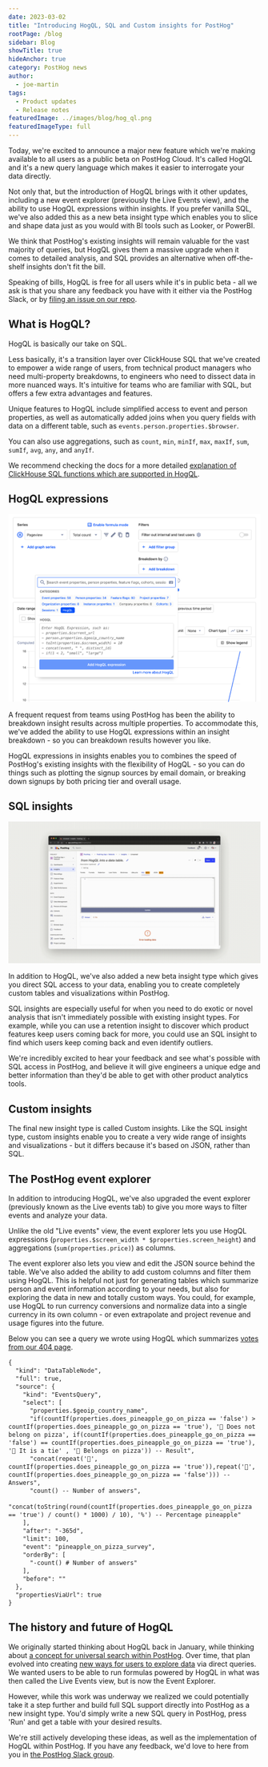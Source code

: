 ```yaml
---
date: 2023-03-02
title: "Introducing HogQL, SQL and Custom insights for PostHog"
rootPage: /blog
sidebar: Blog
showTitle: true
hideAnchor: true
category: PostHog news
author:
  - joe-martin
tags:
  - Product updates
  - Release notes
featuredImage: ../images/blog/hog_ql.png
featuredImageType: full
---
```


Today, we're excited to announce a major new feature which we're making available to all users as a public beta on PostHog Cloud. It's called HogQL and it's a new query language which makes it easier to interrogate your data directly.

Not only that, but the introduction of HogQL brings with it other updates, including a new event explorer (previously the Live Events view), and the ability to use HogQL expressions within insights. If you prefer vanilla SQL, we've also added this as a new beta insight type which enables you to slice and shape data just as you would with BI tools such as Looker, or PowerBI. 

We think that PostHog's existing insights will remain valuable for the vast majority of queries, but HogQL gives them a massive upgrade when it comes to detailed analysis, and SQL provides an alternative when off-the-shelf insights don't fit the bill. 

Speaking of bills, HogQL is free for all users while it's in public beta - all we ask is that you share any feedback you have with it either via the PostHog Slack, or by [filing an issue on our repo](https://github.com/PostHog/).

## What is HogQL?
HogQL is basically our take on SQL. 

Less basically, it's a transition layer over ClickHouse SQL that we've created to empower a wide range of users, from technical product managers who need multi-property breakdowns, to engineers who need to dissect data in more nuanced ways. It's intuitive for teams who are familiar with SQL, but offers a few extra advantages and features.

Unique features to HogQL include simplified access to event and person properties, as well as automatically added joins when you query fields with data on a different table, such as `events.person.properties.$browser`.

You can also use aggregations, such as `count`, `min`, `minIf`, `max`, `maxIf`, `sum`, `sumIf`, `avg`, `any`, and `anyIf`.

We recommend checking the docs for a more detailed [explanation of ClickHouse SQL functions which are supported in HogQL](/manual/hogql).

## HogQL expressions
![HogQL trends breakdown filter](../images/features/hogql/trends-breakdown.png)

A frequent request from teams using PostHog has been the ability to breakdown insight results across multiple properties. To accommodate this, we've added the ability to use HogQL expressions within an insight breakdown - so you can breakdown results however you like. 

HogQL expressions in insights enables you to combines the speed of PostHog's existing insights with the flexibility of HogQL - so you can do things such as plotting the signup sources by email domain, or breaking down signups by both pricing tier and overall usage.

## SQL insights
![PostHog SQL insights](../images/features/hogql/sql.gif)

In addition to HogQL, we've also added a new beta insight type which gives you direct SQL access to your data, enabling you to create completely custom tables and visualizations within PostHog. 

SQL insights are especially useful for when you need to do exotic or novel analysis that isn't immediately possible with existing insight types. For example, while you can use a retention insight to discover which product features keep users coming back for more, you could use an SQL insight to find which users keep coming back and even identify outliers. 

We're incredibly excited to hear your feedback and see what's possible with SQL access in PostHog, and believe it will give engineers a unique edge and better information than they'd be able to get with other product analytics tools.

## Custom insights
The final new insight type is called Custom insights. Like the SQL insight type, custom insights enable you to create a very wide range of insights and visualizations - but it differs because it's based on JSON, rather than SQL. 

## The PostHog event explorer 
In addition to introducing HogQL, we've also upgraded the event explorer (previously known as the Live events tab) to give you more ways to filter events and analyze your data.

Unlike the old "Live events" view, the event explorer lets you use HogQL expressions (`properties.$screen_width * $properties.screen_height`) and aggregations (`sum(properties.price)`) as columns.

The event explorer also lets you view and edit the JSON source behind the table. We've also added the ability to add custom columns and filter them using HogQL. This is helpful not just for generating tables which summarize person and event information according to your needs, but also for exploring the data in new and totally custom ways. You could, for example, use HogQL to run currency conversions and normalize data into a single currency in its own column - or even extrapolate and project revenue and usage figures into the future.

Below you can see a query we wrote using HogQL which summarizes [votes from our 404 page](/hedgehogsgalore).

```
{
  "kind": "DataTableNode",
  "full": true,
  "source": {
    "kind": "EventsQuery",
    "select": [
      "properties.$geoip_country_name",
      "if(countIf(properties.does_pineapple_go_on_pizza == 'false') > countIf(properties.does_pineapple_go_on_pizza == 'true'), '🍅 Does not belong on pizza', if(countIf(properties.does_pineapple_go_on_pizza == 'false') == countIf(properties.does_pineapple_go_on_pizza == 'true'), '🥦 It is a tie' , '🍍 Belongs on pizza')) -- Result",
      "concat(repeat('🍍', countIf(properties.does_pineapple_go_on_pizza == 'true')),repeat('🍅', countIf(properties.does_pineapple_go_on_pizza == 'false'))) -- Answers",
      "count() -- Number of answers",
      "concat(toString(round(countIf(properties.does_pineapple_go_on_pizza == 'true') / count() * 1000) / 10), '%') -- Percentage pineapple"
    ],
    "after": "-365d",
    "limit": 100,
    "event": "pineapple_on_pizza_survey",
    "orderBy": [
      "-count() # Number of answers"
    ],
    "before": ""
  },
  "propertiesViaUrl": true
}
```

## The history and future of HogQL

We originally started thinking about HogQL back in January, while thinking about [a concept for universal search within PostHog](https://github.com/PostHog/posthog/issues/7963). Over time, that plan evolved into creating [new ways for users to explore data](https://github.com/PostHog/meta/issues/86) via direct queries. We wanted users to be able to run formulas powered by HogQL in what was then called the Live Events view, but is now the Event Explorer. 

However, while this work was underway we realized we could potentially take it a step further and build full SQL support directly into PostHog as a new insight type. You'd simply write a new SQL query in PostHog, press 'Run' and get a table with your desired results. 

We're still actively developing these ideas, as well as the implementation of HogQL within PostHog. If you have any feedback, we'd love to here from you in [the PostHog Slack group](/slack).

<ArrayCTA />
